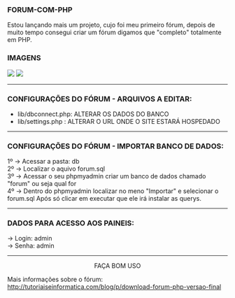 ### FORUM-COM-PHP
Estou lançando mais um projeto, cujo foi meu primeiro fórum, depois de muito tempo consegui criar um fórum digamos que "completo" totalmente em PHP.

### IMAGENS

<img src="https://i.imgur.com/tqNjULK.png">

<img src="https://i.imgur.com/YnN5qn4.png">

<hr>

### CONFIGURAÇÕES DO FÓRUM - ARQUIVOS A EDITAR:
- lib/dbconnect.php: ALTERAR OS DADOS DO BANCO<br>
- lib/settings.php : ALTERAR O URL ONDE O SITE ESTARÁ HOSPEDADO

<hr>

### CONFIGURAÇÕES DO FÓRUM - IMPORTAR BANCO DE DADOS:
1º -> Acessar a pasta: db<br>
2º -> Localizar o aquivo forum.sql<br>
3º -> Acessar o seu phpmyadmin criar um banco de dados chamado "forum" ou seja qual for<br>
4º -> Dentro do phpmyadmin localizar no meno "Importar" e selecionar o forum.sql
Após só clicar em executar que ele irá instalar as querys.

<hr>

### DADOS PARA ACESSO AOS PAINEIS:
-> Login: admin<br>
-> Senha: admin

<hr>

<div align="center">FAÇA BOM USO</div>

Mais informações sobre o fórum: http://tutoriaiseinformatica.com/blog/p/download-forum-php-versao-final
